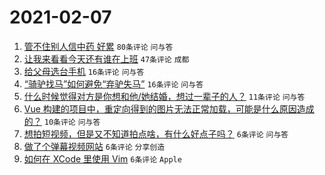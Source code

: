 # 2021-02-07

1. [管不住别人信中药 好累](https://www.v2ex.com/t/751935) `80条评论` `问与答`
1. [让我来看看今天还有谁在上班](https://www.v2ex.com/t/751953) `47条评论` `成都`
1. [给父母选台手机](https://www.v2ex.com/t/751938) `16条评论` `问与答`
1. [“骑驴找马”如何避免“弃驴失马”](https://www.v2ex.com/t/751934) `16条评论` `问与答`
1. [什么时候觉得对方是你想和他/她结婚，想过一辈子的人？](https://www.v2ex.com/t/751940) `11条评论` `问与答`
1. [Vue 构建的项目中，重定向得到的图片无法正常加载，可能是什么原因造成的？](https://www.v2ex.com/t/751937) `10条评论` `问与答`
1. [想拍短视频，但是又不知道拍点啥，有什么好点子吗？](https://www.v2ex.com/t/751948) `6条评论` `问与答`
1. [做了个弹幕视频网站](https://www.v2ex.com/t/751944) `6条评论` `分享创造`
1. [如何在 XCode 里使用 Vim](https://www.v2ex.com/t/751936) `6条评论` `Apple`
